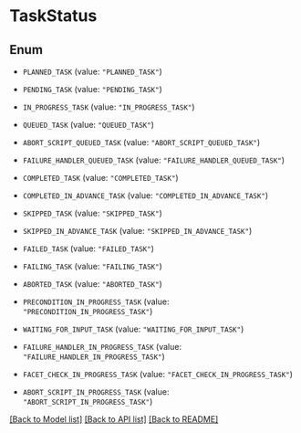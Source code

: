 # TaskStatus

## Enum


* `PLANNED_TASK` (value: `"PLANNED_TASK"`)

* `PENDING_TASK` (value: `"PENDING_TASK"`)

* `IN_PROGRESS_TASK` (value: `"IN_PROGRESS_TASK"`)

* `QUEUED_TASK` (value: `"QUEUED_TASK"`)

* `ABORT_SCRIPT_QUEUED_TASK` (value: `"ABORT_SCRIPT_QUEUED_TASK"`)

* `FAILURE_HANDLER_QUEUED_TASK` (value: `"FAILURE_HANDLER_QUEUED_TASK"`)

* `COMPLETED_TASK` (value: `"COMPLETED_TASK"`)

* `COMPLETED_IN_ADVANCE_TASK` (value: `"COMPLETED_IN_ADVANCE_TASK"`)

* `SKIPPED_TASK` (value: `"SKIPPED_TASK"`)

* `SKIPPED_IN_ADVANCE_TASK` (value: `"SKIPPED_IN_ADVANCE_TASK"`)

* `FAILED_TASK` (value: `"FAILED_TASK"`)

* `FAILING_TASK` (value: `"FAILING_TASK"`)

* `ABORTED_TASK` (value: `"ABORTED_TASK"`)

* `PRECONDITION_IN_PROGRESS_TASK` (value: `"PRECONDITION_IN_PROGRESS_TASK"`)

* `WAITING_FOR_INPUT_TASK` (value: `"WAITING_FOR_INPUT_TASK"`)

* `FAILURE_HANDLER_IN_PROGRESS_TASK` (value: `"FAILURE_HANDLER_IN_PROGRESS_TASK"`)

* `FACET_CHECK_IN_PROGRESS_TASK` (value: `"FACET_CHECK_IN_PROGRESS_TASK"`)

* `ABORT_SCRIPT_IN_PROGRESS_TASK` (value: `"ABORT_SCRIPT_IN_PROGRESS_TASK"`)


[[Back to Model list]](../README.md#documentation-for-models) [[Back to API list]](../README.md#documentation-for-api-endpoints) [[Back to README]](../README.md)


